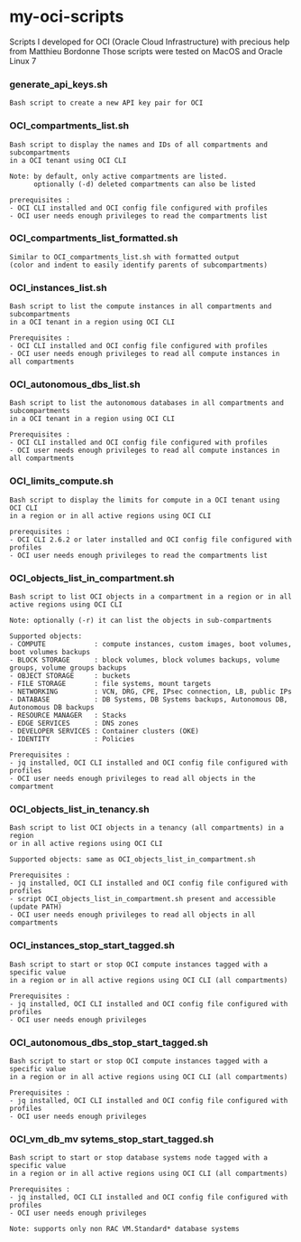 # my-oci-scripts
Scripts I developed for OCI (Oracle Cloud Infrastructure) with precious help from Matthieu Bordonne
Those scripts were tested on MacOS and Oracle Linux 7

### generate_api_keys.sh

```
Bash script to create a new API key pair for OCI
```

### OCI_compartments_list.sh

```
Bash script to display the names and IDs of all compartments and subcompartments
in a OCI tenant using OCI CLI

Note: by default, only active compartments are listed. 
      optionally (-d) deleted compartments can also be listed

prerequisites :
- OCI CLI installed and OCI config file configured with profiles
- OCI user needs enough privileges to read the compartments list
```

### OCI_compartments_list_formatted.sh

```
Similar to OCI_compartments_list.sh with formatted output
(color and indent to easily identify parents of subcompartments)
```

### OCI_instances_list.sh

```
Bash script to list the compute instances in all compartments and subcompartments
in a OCI tenant in a region using OCI CLI

Prerequisites :
- OCI CLI installed and OCI config file configured with profiles
- OCI user needs enough privileges to read all compute instances in all compartments
```

### OCI_autonomous_dbs_list.sh

```
Bash script to list the autonomous databases in all compartments and subcompartments
in a OCI tenant in a region using OCI CLI

Prerequisites :
- OCI CLI installed and OCI config file configured with profiles
- OCI user needs enough privileges to read all compute instances in all compartments
```

### OCI_limits_compute.sh

```
Bash script to display the limits for compute in a OCI tenant using OCI CLI
in a region or in all active regions using OCI CLI

prerequisites :
- OCI CLI 2.6.2 or later installed and OCI config file configured with profiles
- OCI user needs enough privileges to read the compartments list
```

### OCI_objects_list_in_compartment.sh

```
Bash script to list OCI objects in a compartment in a region or in all active regions using OCI CLI

Note: optionally (-r) it can list the objects in sub-compartments

Supported objects:
- COMPUTE            : compute instances, custom images, boot volumes, boot volumes backups
- BLOCK STORAGE      : block volumes, block volumes backups, volume groups, volume groups backups
- OBJECT STORAGE     : buckets
- FILE STORAGE       : file systems, mount targets
- NETWORKING         : VCN, DRG, CPE, IPsec connection, LB, public IPs
- DATABASE           : DB Systems, DB Systems backups, Autonomous DB, Autonomous DB backups
- RESOURCE MANAGER   : Stacks
- EDGE SERVICES      : DNS zones
- DEVELOPER SERVICES : Container clusters (OKE)
- IDENTITY           : Policies

Prerequisites :
- jq installed, OCI CLI installed and OCI config file configured with profiles
- OCI user needs enough privileges to read all objects in the compartment
```

### OCI_objects_list_in_tenancy.sh

```
Bash script to list OCI objects in a tenancy (all compartments) in a region 
or in all active regions using OCI CLI

Supported objects: same as OCI_objects_list_in_compartment.sh

Prerequisites :
- jq installed, OCI CLI installed and OCI config file configured with profiles
- script OCI_objects_list_in_compartment.sh present and accessible (update PATH)
- OCI user needs enough privileges to read all objects in all compartments
```

### OCI_instances_stop_start_tagged.sh

```
Bash script to start or stop OCI compute instances tagged with a specific value 
in a region or in all active regions using OCI CLI (all compartments)

Prerequisites :
- jq installed, OCI CLI installed and OCI config file configured with profiles
- OCI user needs enough privileges
```

### OCI_autonomous_dbs_stop_start_tagged.sh

```
Bash script to start or stop OCI compute instances tagged with a specific value 
in a region or in all active regions using OCI CLI (all compartments)

Prerequisites :
- jq installed, OCI CLI installed and OCI config file configured with profiles
- OCI user needs enough privileges
```

### OCI_vm_db_mv sytems_stop_start_tagged.sh

```
Bash script to start or stop database systems node tagged with a specific value 
in a region or in all active regions using OCI CLI (all compartments)

Prerequisites :
- jq installed, OCI CLI installed and OCI config file configured with profiles
- OCI user needs enough privileges

Note: supports only non RAC VM.Standard* database systems
```
